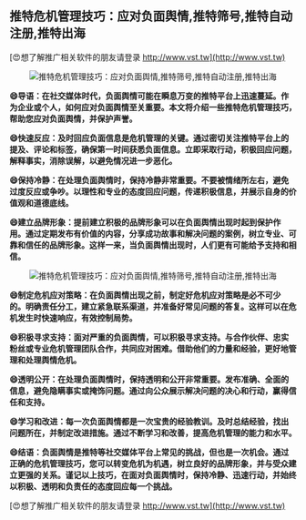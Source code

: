 ## **推特危机管理技巧：应对负面舆情,推特筛号,推特自动注册,推特出海**

[😍想了解推广相关软件的朋友请登录 http://www.vst.tw](http://www.vst.tw)

 <center><img src="https://vst.tw/MP4/tuiguang/png/8.png" alt="推特危机管理技巧：应对负面舆情,推特筛号,推特自动注册,推特出海"></center>

**😄导语：在社交媒体时代，负面舆情可能在瞬息万变的推特平台上迅速蔓延。作为企业或个人，如何应对负面舆情至关重要。本文将介绍一些推特危机管理技巧，帮助您应对负面舆情，并保护声誉。**

**😄快速反应：及时回应负面信息是危机管理的关键。通过密切关注推特平台上的提及、评论和标签，确保第一时间获悉负面信息。立即采取行动，积极回应问题，解释事实，消除误解，以避免情况进一步恶化。**

**😄保持冷静：在处理负面舆情时，保持冷静非常重要。不要被情绪所左右，避免过度反应或争吵。以理性和专业的态度回应问题，传递积极信息，并展示自身的价值观和道德底线。**

**😄建立品牌形象：提前建立积极的品牌形象可以在负面舆情出现时起到保护作用。通过定期发布有价值的内容，分享成功故事和解决问题的案例，树立专业、可靠和信任的品牌形象。这样一来，当负面舆情出现时，人们更有可能给予支持和相信。**

 <center><img src="https://vst.tw/MP4/tuiguang/png/1.png" alt="推特危机管理技巧：应对负面舆情,推特筛号,推特自动注册,推特出海"></center>

**😄制定危机应对策略：在负面舆情出现之前，制定好危机应对策略是必不可少的。明确责任分工，建立紧急联系渠道，并准备好常见问题的答复。这样可以在危机发生时快速响应，有效控制局势。**

**😄积极寻求支持：面对严重的负面舆情，可以积极寻求支持。与合作伙伴、忠实粉丝或专业危机管理团队合作，共同应对困难。借助他们的力量和经验，更好地管理和处理舆情危机。**

**😄透明公开：在处理负面舆情时，保持透明和公开非常重要。发布准确、全面的信息，避免隐瞒事实或掩饰问题。通过向公众展示解决问题的决心和行动，赢得信任和支持。**

**😄学习和改进：每一次负面舆情都是一次宝贵的经验教训。及时总结经验，找出问题所在，并制定改进措施。通过不断学习和改善，提高危机管理的能力和水平。**

**😄结语：负面舆情是推特等社交媒体平台上常见的挑战，但也是一次机会。通过正确的危机管理技巧，您可以转变危机为机遇，树立良好的品牌形象，并与受众建立更强的关系。谨记以上技巧，在面对负面舆情时，保持冷静、迅速行动，并始终以积极、透明和负责任的态度回应每一个挑战。**

[😍想了解推广相关软件的朋友请登录 http://www.vst.tw](http://www.vst.tw)



